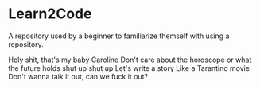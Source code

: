 # Learn2Code
A repository used by a beginner to familiarize themself with using a repository. 

Holy shit, that's my baby
Caroline
Don't care about the horoscope or what the future holds
shut up
shut up
Let's write a story
Like a Tarantino movie
Don't wanna talk it out, can we fuck it out?
